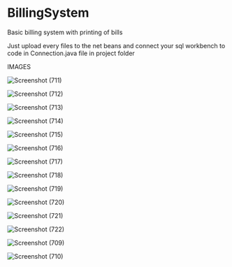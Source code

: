 # BillingSystem
Basic billing system with printing of bills

Just upload every files to the net beans and connect your sql workbench to code in Connection.java file in project folder

IMAGES

![Screenshot (711)](https://user-images.githubusercontent.com/115633964/236202728-9d4cc265-0fa1-4419-9d26-13aa21b2e43a.png)



![Screenshot (712)](https://user-images.githubusercontent.com/115633964/236202733-7c47ad61-d5da-4d27-9359-738830d6f8d8.png)


![Screenshot (713)](https://user-images.githubusercontent.com/115633964/236202738-1086dbad-c2ab-4636-a599-929b4cd48fb4.png)



![Screenshot (714)](https://user-images.githubusercontent.com/115633964/236202742-b8603e28-ceb6-4a91-81a9-195e06a22135.png)


![Screenshot (715)](https://user-images.githubusercontent.com/115633964/236202746-388353b9-eba3-44a9-a742-e82955de96fc.png)


![Screenshot (716)](https://user-images.githubusercontent.com/115633964/236202750-c1a6d2a6-a866-46d7-bb92-823b3f872e9c.png)


![Screenshot (717)](https://user-images.githubusercontent.com/115633964/236202753-00b179f8-5db1-4445-81e3-3b7594d982b4.png)


![Screenshot (718)](https://user-images.githubusercontent.com/115633964/236202756-75d1e6b6-0761-4f6d-b5da-91f451217745.png)



![Screenshot (719)](https://user-images.githubusercontent.com/115633964/236202763-04b0f8c6-3495-44af-b07c-ece84e31aefd.png)


![Screenshot (720)](https://user-images.githubusercontent.com/115633964/236202766-3e45ae46-714c-40b3-ac74-a01a6c84fad1.png)


![Screenshot (721)](https://user-images.githubusercontent.com/115633964/236202770-8181c987-8812-4eda-9da5-d12e292db6e5.png)


![Screenshot (722)](https://user-images.githubusercontent.com/115633964/236202772-d9831a94-d725-4c30-b187-51c25cc0f9ab.png)


![Screenshot (709)](https://user-images.githubusercontent.com/115633964/236202777-db1519b0-4d80-45cb-a82e-2441386a9d5b.png)


![Screenshot (710)](https://user-images.githubusercontent.com/115633964/236202784-40291fe0-82e4-436a-b6c8-c4a525e1be4e.png)

